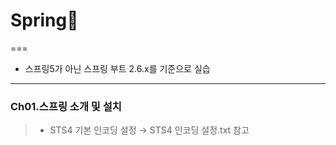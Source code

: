# Spring🙈
===
* 스프링5가 아닌 스프링 부트 2.6.x를 기준으로 실습
---
### Ch01.스프링 소개 및 설치
>* STS4 기본 인코딩 설정 → STS4 인코딩 설정.txt 참고
